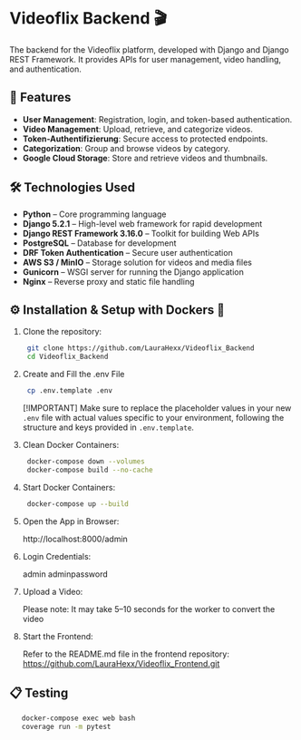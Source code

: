 # Videoflix Backend 🎬

The backend for the Videoflix platform, developed with Django and Django REST Framework. It provides APIs for user management, video handling, and authentication.

## 🚀 Features

- **User Management**: Registration, login, and token-based authentication.
- **Video Management**: Upload, retrieve, and categorize videos.
- **Token-Authentifizierung**: Secure access to protected endpoints.
- **Categorization**: Group and browse videos by category.
- **Google Cloud Storage**: Store and retrieve videos and thumbnails.

## 🛠️ Technologies Used

- **Python** – Core programming language
- **Django 5.2.1** – High-level web framework for rapid development
- **Django REST Framework 3.16.0** – Toolkit for building Web APIs
- **PostgreSQL** – Database for development
- **DRF Token Authentication** – Secure user authentication
- **AWS S3 / MinIO** – Storage solution for videos and media files
- **Gunicorn** – WSGI server for running the Django application
- **Nginx** – Reverse proxy and static file handling

## ⚙️ Installation & Setup with Dockers 🐳

1. Clone the repository:

   ```bash
    git clone https://github.com/LauraHexx/Videoflix_Backend
    cd Videoflix_Backend

   ```

2. Create and Fill the .env File

   ```bash
    cp .env.template .env

   ```

   [!IMPORTANT] Make sure to replace the placeholder values in your new `.env` file with actual values specific to your environment, following the structure and keys provided in `.env.template`.

3. Clean Docker Containers:

   ```bash
    docker-compose down --volumes
    docker-compose build --no-cache

   ```

4. Start Docker Containers:

   ```bash
    docker-compose up --build

   ```

5. Open the App in Browser:

   http://localhost:8000/admin

6. Login Credentials:

   admin
   adminpassword

7. Upload a Video:

   Please note: It may take 5–10 seconds for the worker to convert the video

8. Start the Frontend:

   Refer to the README.md file in the frontend repository:
   https://github.com/LauraHexx/Videoflix_Frontend.git

## 📋 Testing

```bash
   docker-compose exec web bash
   coverage run -m pytest

```
